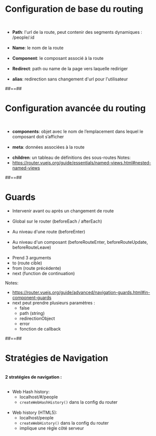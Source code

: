 <!-- .slide -->
# Configuration de base du routing
<br>

- <b>Path</b>: l'url de la route, peut contenir des segments dynamiques : /people/:id<br><br>
- <b>Name</b>: le nom de la route<br><br>
- <b>Component</b>: le composant associé à la route<br><br>
- <b>Redirect</b>: path ou name de la page vers laquelle rediriger<br><br>
- <b>alias</b>: redirection sans changement d'url pour l'utilisateur

##==##

<!-- .slide: class="sfeir-basic-slide -->
# Configuration avancée du routing
<br>

- <b>components</b>: objet avec le nom de l’emplacement dans lequel le composant doit s’afficher<br><br>
- <b>meta</b>: données associées à la route<br><br>
- <b>children</b>: un tableau de définitions des sous-routes
Notes:
 - https://router.vuejs.org/guide/essentials/named-views.html#nested-named-views

 ##==##

 <!-- .slide: class="sfeir-basic-slide -->
# Guards


- Intervenir avant ou après un changement de route<br><br>
- Global sur le router (beforeEach / afterEach)<br><br>
- Au niveau d'une route (beforeEnter)<br><br>
- Au niveau d'un composant (beforeRouteEnter, beforeRouteUpdate, beforeRouteLeave)<br><br>
- Prend 3 arguments
 - to (route cible)
 - from (route précédente)
 - next (function de continuation)

Notes:
 - https://router.vuejs.org/guide/advanced/navigation-guards.html#in-component-guards
 - next peut prendre plusieurs paramètres :
    - false
    - path (string)
    - redirectionObject
    - error
    - fonction de callback

##==##

<!-- .slide: class="sfeir-basic-slide" -->
# Stratégies de Navigation
<br>
<b>2 stratégies de navigation :</b>
<br><br>

- Web Hash history:
    - localhost/#/people
    - `createWebHashHistory()` dans la config du router
<br><br>
- Web history (HTML5):
    - localhost/people
    - `createWebHistory()` dans la config du router
    - implique une règle côté serveur
